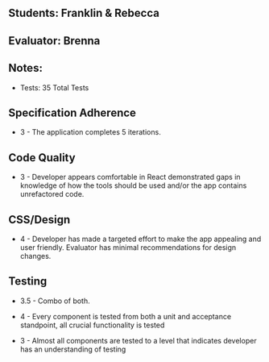 ## Students: Franklin & Rebecca
## Evaluator: Brenna
## Notes:

- Tests: 35 Total Tests   

## Specification Adherence
- 3 - The application completes 5 iterations.

## Code Quality
- 3 - Developer appears comfortable in React demonstrated gaps in knowledge of how the tools should be used and/or the app contains unrefactored code.

## CSS/Design
- 4 - Developer has made a targeted effort to make the app appealing and user friendly. Evaluator has minimal recommendations for design changes.

## Testing
- 3.5 - Combo of both.

- 4 - Every component is tested from both a unit and acceptance standpoint, all crucial functionality is tested
- 3 - Almost all components are tested to a level that indicates developer has an understanding of testing

